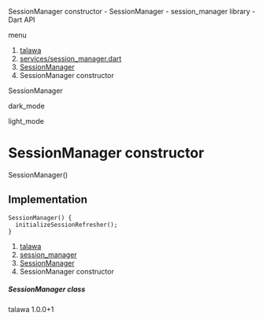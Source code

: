 




SessionManager constructor - SessionManager - session\_manager library - Dart API







menu

1. [talawa](../../index.html)
2. [services/session\_manager.dart](../../file-___home_harshil_Desktop_open-source_palisadoes_talawa_lib_services_session_manager/)
3. [SessionManager](../../file-___home_harshil_Desktop_open-source_palisadoes_talawa_lib_services_session_manager/SessionManager-class.html)
4. SessionManager constructor

SessionManager


dark\_mode

light\_mode




# SessionManager constructor


SessionManager()

## Implementation

```
SessionManager() {
  initializeSessionRefresher();
}
```

 


1. [talawa](../../index.html)
2. [session\_manager](../../file-___home_harshil_Desktop_open-source_palisadoes_talawa_lib_services_session_manager/)
3. [SessionManager](../../file-___home_harshil_Desktop_open-source_palisadoes_talawa_lib_services_session_manager/SessionManager-class.html)
4. SessionManager constructor

##### SessionManager class





talawa
1.0.0+1






